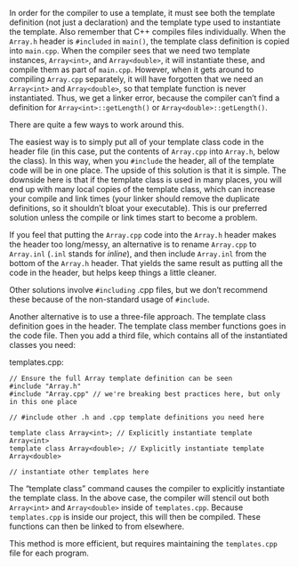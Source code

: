 In order for the compiler to use a template, it must see both the template definition (not just a declaration) and the template type used to instantiate the template. Also remember that C++ compiles files individually. When the `Array.h` header is `#included` in `main()`, the template class definition is copied into `main.cpp`. When the compiler sees that we need two template instances, `Array<int>`, and `Array<double>`, it will instantiate these, and compile them as part of `main.cpp`. However, when it gets around to compiling `Array.cpp` separately, it will have forgotten that we need an `Array<int>` and `Array<double>`, so that template function is never instantiated. Thus, we get a linker error, because the compiler can’t find a definition for `Array<int>::getLength()` or `Array<double>::getLength()`.

There are quite a few ways to work around this.

The easiest way is to simply put all of your template class code in the header file (in this case, put the contents of `Array.cpp` into `Array.h`, below the class). In this way, when you `#include` the header, all of the template code will be in one place. The upside of this solution is that it is simple. The downside here is that if the template class is used in many places, you will end up with many local copies of the template class, which can increase your compile and link times (your linker should remove the duplicate definitions, so it shouldn’t bloat your executable). This is our preferred solution unless the compile or link times start to become a problem.

If you feel that putting the `Array.cpp` code into the `Array.h` header makes the header too long/messy, an alternative is to rename `Array.cpp` to `Array.inl` (`.inl` stands for *inline*), and then include `Array.inl` from the bottom of the `Array.h` header. That yields the same result as putting all the code in the header, but helps keep things a little cleaner.

Other solutions involve `#including` .cpp files, but we don’t recommend these because of the non-standard usage of `#include`.

Another alternative is to use a three-file approach. The template class definition goes in the header. The template class member functions goes in the code file. Then you add a third file, which contains all of the instantiated classes you need:

templates.cpp:

    // Ensure the full Array template definition can be seen
    #include "Array.h"
    #include "Array.cpp" // we're breaking best practices here, but only in this one place
    
    // #include other .h and .cpp template definitions you need here
    
    template class Array<int>; // Explicitly instantiate template Array<int>
    template class Array<double>; // Explicitly instantiate template Array<double>
    
    // instantiate other templates here

The “template class” command causes the compiler to explicitly instantiate the template class. In the above case, the compiler will stencil out both `Array<int>` and `Array<double>` inside of `templates.cpp`. Because `templates.cpp` is inside our project, this will then be compiled. These functions can then be linked to from elsewhere.

This method is more efficient, but requires maintaining the `templates.cpp` file for each program.